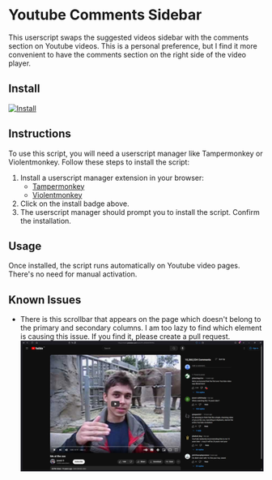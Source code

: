 # Youtube Comments Sidebar

This userscript swaps the suggested videos sidebar with the comments section on Youtube videos. This is a personal preference, but I find it more convenient to have the comments section on the right side of the video player.

## Install

[![Install](https://img.shields.io/badge/Install-brightgreen)](https://github.com/LuminarLeaf/Youtube-Comments-Sidebar/raw/master/script.user.js)

## Instructions

To use this script, you will need a userscript manager like Tampermonkey or Violentmonkey. Follow these steps to install the script:

1. Install a userscript manager extension in your browser:
   - [Tampermonkey](https://www.tampermonkey.net/)
   - [Violentmonkey](https://violentmonkey.github.io/)
2. Click on the install badge above.
3. The userscript manager should prompt you to install the script. Confirm the installation.

## Usage

Once installed, the script runs automatically on Youtube video pages. There's no need for manual activation.

## Known Issues

- There is this scrollbar that appears on the page which doesn't belong to the primary and secondary columns. I am too lazy to find which element is causing this issue. If you find it, please create a pull request.
   ![image](https://raw.githubusercontent.com/LuminarLeaf/Youtube-Comments-Sidebar/master/images/stray_scrollbar.png)
